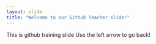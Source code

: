 ```yaml
---
layout: slide
title: "Welcome to our Github Teacher slide!"
---
```

This is github training slide
Use the left arrow to go back!
